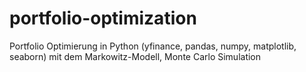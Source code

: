 # portfolio-optimization
Portfolio Optimierung in Python (yfinance, pandas, numpy, matplotlib, seaborn) mit dem Markowitz-Modell, Monte Carlo Simulation
